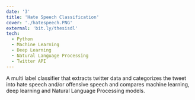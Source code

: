 ```yaml
---
date: '3'
title: 'Hate Speech Classification'
cover: './hatespeech.PNG'
external: 'bit.ly/thesisdl'
tech:
  - Python
  - Machine Learning
  - Deep Learning
  - Natural Language Processing
  - Twitter API
---
```


A multi label classifier that extracts twitter data and categorizes the tweet into hate speech and/or offensive speech and compares machine learning, deep learning and Natural Language Processing models. 
